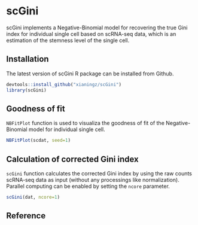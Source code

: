 # scGini
scGini implements a Negative-Binomial model for recovering the true Gini index for individual single cell based on scRNA-seq data, which is an estimation of the stemness level of the single cell.

## Installation
The latest version of scGini R package can be installed from Github.  
```r
devtools::install_github("xianingz/scGini")
library(scGini)
```

## Goodness of fit  
`NBFitPlot` function is used to visualiza the goodness of fit of the Negative-Binomial model for individual single cell.
```r
NBFitPlot(scdat, seed=1)
```

## Calculation of corrected Gini index  
`scGini` function calculates the corrected Gini index by using the raw counts scRNA-seq data as input (without any processings like normalization). Parallel computing can be enabled by setting the `ncore` parameter.
```r
scGini(dat, ncore=1)
```


## Reference

